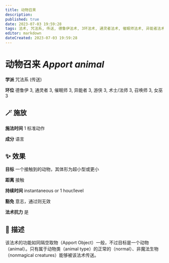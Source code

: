 ```yaml
---
title: 动物召来
description: 
published: true
date: 2023-07-03 19:59:28
tags: 法术, 咒法系, 传送, 德鲁伊法术, 3环法术, 通灵者法术, 催眠师法术, 异能者法术, 游侠法术, 术士/法师法术, 召唤师法术, 女巫法术
editor: markdown
dateCreated: 2023-07-03 19:59:28
---
```


# **动物召来** *Apport animal*

**学派** 咒法系 (传送) 

**环位** 德鲁伊 3, 通灵者 3, 催眠师 3, 异能者 3, 游侠 3, 术士/法师 3, 召唤师 3, 女巫 3

## 🪄 施放

**施法时间** 1 标准动作

**成分** 语言

## ✨ 效果 

**目标** 一个接触到的动物，其体形为超小型或更小 

**距离** 接触  

**持续时间** instantaneous or 1 hour/level 

**豁免** 意志，通过则无效

**法术抗力** 是

## 📖 描述

该法术的功能如同隔空取物（Apport Object）一般，不过目标是一个动物（animal）。只有属于动物类（animal type）的正常的（normal）、非魔法生物（nonmagical creatures）能够被该法术传送。
    